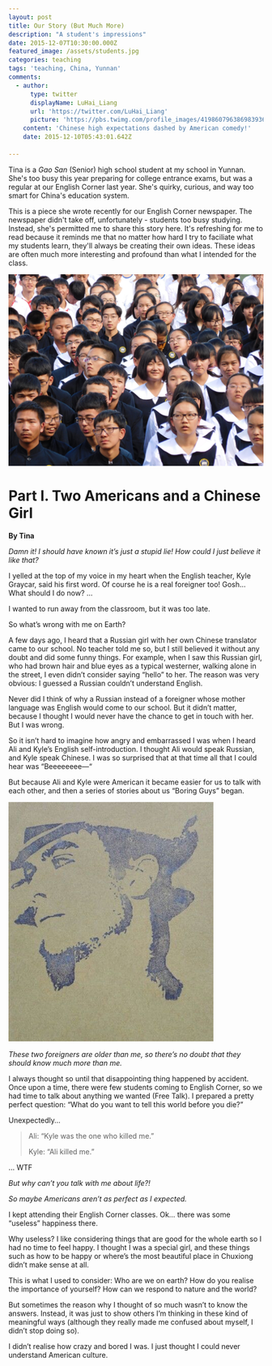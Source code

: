 ```yaml
---
layout: post
title: Our Story (But Much More)
description: "A student's impressions"
date: 2015-12-07T10:30:00.000Z
featured_image: /assets/students.jpg
categories: teaching
tags: 'teaching, China, Yunnan'
comments:
  - author:
      type: twitter
      displayName: LuHai_Liang
      url: 'https://twitter.com/LuHai_Liang'
      picture: 'https://pbs.twimg.com/profile_images/419860796386983936/bLkORQWH_bigger.jpeg'
    content: 'Chinese high expectations dashed by American comedy!'
    date: 2015-12-10T05:43:01.642Z

---
```


Tina is a *Gao San* (Senior) high school student at my school in Yunnan. She's too busy this year preparing for college entrance exams, but was a regular at our English Corner last year. She's quirky, curious, and way too smart for China's education system. 

This is a piece she wrote recently for our English Corner newspaper. The newspaper didn't take off, unfortunately - students too busy studying. Instead, she's permitted me to share this story here. It's refreshing for me to read because it reminds me that no matter how hard I try to faciliate what my students learn, they'll always be creating their own ideas. These ideas are often much more interesting and profound than what I intended for the class. 

![students][]

Part I. Two Americans and a Chinese Girl
========================================

**By Tina**

*Damn it! I should have known it’s just a stupid lie! How could I just believe it like that?*

I yelled at the top of my voice in my heart when the English teacher, Kyle Graycar, said his first word. Of course he is a real foreigner too! Gosh… What should I do now? …

I wanted to run away from the classroom, but it was too late.

So what’s wrong with me on Earth?

A few days ago, I heard that a Russian girl with her own Chinese translator came to our school. No teacher told me so, but I still believed it without any doubt and did some funny things. For example, when I saw this Russian girl, who had brown hair and blue eyes as a typical westerner, walking alone in the street, I even didn’t consider saying “hello” to her. The reason was very obvious: I guessed a Russian couldn’t understand English.

Never did I think of why a Russian instead of a foreigner whose mother language was English would come to our school. But it didn’t matter, because I thought I would never have the chance to get in touch with her.
But I was wrong.

So it isn’t hard to imagine how angry and embarrassed I was when I heard Ali and Kyle’s English self-introduction. I thought Ali would speak Russian, and Kyle speak Chinese. I was so surprised that at that time all that I could hear was “Beeeeeeee—“

But because Ali and Kyle were American it became easier for us to talk with each other, and then a series of stories about us “Boring Guys” began.

![ian][]

*These two foreigners are older than me, so there’s no doubt that they should know much more than me.*

I always thought so until that disappointing thing happened by accident.
Once upon a time, there were few students coming to English Corner, so we had time to talk about anything we wanted (Free Talk). I prepared a pretty perfect question: “What do you want to tell this world before you die?”

Unexpectedly… 

>Ali: “Kyle was the one who killed me.”
>
>Kyle: “Ali killed me.”

… WTF

*But why can’t you talk with me about life?!*

*So maybe Americans aren’t as perfect as I expected.*

I kept attending their English Corner classes. Ok… there was some “useless” happiness there. 

Why useless? I like considering things that are good for the whole earth so I had no time to feel happy. I thought I was a special girl, and these things such as how to be happy or where’s the most beautiful place in Chuxiong didn’t make sense at all.

This is what I used to consider:
Who are we on earth?
How do you realise the importance of yourself?
How can we respond to nature and the world?

But sometimes the reason why I thought of so much wasn’t to know the answers. Instead, it was just to show others I’m thinking in these kind of meaningful ways (although they really made me confused about myself, I didn’t stop doing so).

I didn’t realise how crazy and bored I was. I just thought I could never understand American culture.

[students]: /assets/students.jpg "Students lined up for the opening ceremony of our sports meet"
[ian]: /assets/ian.jpg "Tina's hobby: making rubber stamps. This one is Ian Somerhalder"

